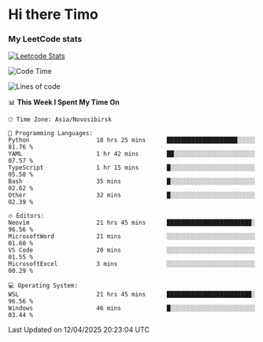 # Hi there Timo
### My LeetCode stats
[![Leetcode Stats](https://leetcard.jacoblin.cool/przdtl?border=0&radius=20&ext=heatmap&theme=nord)](https://leetcode.com/przdtl)

<!--START_SECTION:waka-->
![Code Time](http://img.shields.io/badge/Code%20Time-757%20hrs%2031%20mins-blue)

![Lines of code](https://img.shields.io/badge/From%20Hello%20World%20I%27ve%20Written-84.0%20thousand%20lines%20of%20code-blue)

📊 **This Week I Spent My Time On** 

```text
🕑︎ Time Zone: Asia/Novosibirsk

💬 Programming Languages: 
Python                   18 hrs 25 mins      ████████████████████░░░░░   81.76 % 
YAML                     1 hr 42 mins        ██░░░░░░░░░░░░░░░░░░░░░░░   07.57 % 
TypeScript               1 hr 15 mins        █░░░░░░░░░░░░░░░░░░░░░░░░   05.58 % 
Bash                     35 mins             █░░░░░░░░░░░░░░░░░░░░░░░░   02.62 % 
Other                    32 mins             █░░░░░░░░░░░░░░░░░░░░░░░░   02.39 % 

🔥 Editors: 
Neovim                   21 hrs 45 mins      ████████████████████████░   96.56 % 
MicrosoftWord            21 mins             ░░░░░░░░░░░░░░░░░░░░░░░░░   01.60 % 
VS Code                  20 mins             ░░░░░░░░░░░░░░░░░░░░░░░░░   01.55 % 
MicrosoftExcel           3 mins              ░░░░░░░░░░░░░░░░░░░░░░░░░   00.29 % 

💻 Operating System: 
WSL                      21 hrs 45 mins      ████████████████████████░   96.56 % 
Windows                  46 mins             █░░░░░░░░░░░░░░░░░░░░░░░░   03.44 % 
```


 Last Updated on 12/04/2025 20:23:04 UTC
<!--END_SECTION:waka-->
